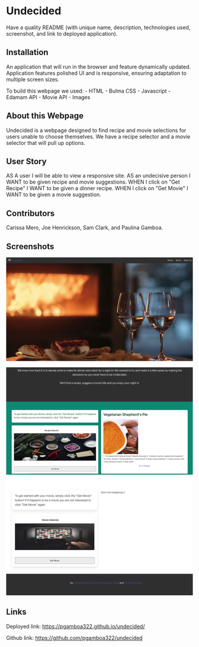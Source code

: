 # Undecided

Have a quality README (with unique name, description, technologies used, screenshot, and link to deployed application).

## Installation
An application that will run in the browser and feature dynamically updated. Application features polished UI and is responsive, ensuring adaptation to multiple screen sizes.

To build this webpage we used: - HTML - Bulma CSS - Javascript - Edamam API - Movie API - Images

## About this Webpage
Undecided is a webpage designed to find recipe and movie selections for users unable to choose themselves. We have a recipe selector and a movie selector that will pull up options. 

## User Story
AS A user I will be able to view a responsive site. AS an undecisive person I WANT to be given recipe and movie suggestions. WHEN I click on "Get Recipe" I WANT to be given a dinner recipe. WHEN I click on "Get Movie" I WANT to be given a movie suggestion.

## Contributors
Carissa Mero, Joe Henrickson, Sam Clark, and Paulina Gamboa.

## Screenshots

![This image shows the header, navigation, banner and music section.](./assets/images/screenshot1.png)

![This image shows the recipe selector pulled via API.](./assets/images/screenshot2.png)

![This image shows the movie selector pulled via API and footer.](./assets/images/screenshot3.png)

## Links
Deployed link: https://pgamboa322.github.io/undecided/

Github link: https://github.com/pgamboa322/undecided